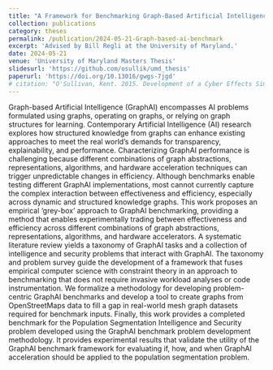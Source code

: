 ```yaml
---
title: "A Framework for Benchmarking Graph-Based Artificial Intelligence"
collection: publications
category: theses
permalink: /publication/2024-05-21-Graph-based-ai-benchmark
excerpt: 'Advised by Bill Regli at the University of Maryland.'
date: 2024-05-21
venue: 'University of Maryland Masters Thesis'
slidesurl: 'https://github.com/osullik/umd_thesis'
paperurl: 'https://doi.org/10.13016/gwgs-7jgd'
# citation: "O'Sullivan, Kent. 2015. Development of a Cyber Effects Simulation Ontology for Use in Military Simulation. UNSW Honours Thesis"
---
```


Graph-based Artificial Intelligence (GraphAI) encompasses AI problems formulated using graphs, operating on graphs, or relying on graph structures for learning.
Contemporary Artificial Intelligence (AI) research explores how structured knowledge from graphs can enhance existing approaches to meet the real world’s demands for transparency, explainability, and performance.
Characterizing GraphAI performance is challenging because different combinations of graph abstractions, representations, algorithms, and hardware acceleration techniques can trigger unpredictable changes in efficiency. 
Although benchmarks enable testing different GraphAI implementations, most cannot currently capture the complex interaction between effectiveness and efficiency, especially across dynamic and structured knowledge graphs.
This work proposes an empirical ‘grey-box’ approach to GraphAI benchmarking, providing a method that enables experimentally trading between effectiveness and efficiency across different combinations of graph abstractions, representations, algorithms, and hardware accelerators. 
A systematic literature review yields a taxonomy of GraphAI tasks and a collection of intelligence and security problems that interact with GraphAI. 
The taxonomy and problem survey guide the development of a framework that fuses empirical computer science with constraint theory in an approach to benchmarking that does not require invasive workload analyses or code instrumentation.
We formalize a methodology for developing problem-centric GraphAI benchmarks and develop a tool to create graphs from OpenStreetMaps data to fill a gap in real-world mesh graph datasets required for benchmark inputs. 
Finally, this work provides a completed benchmark for the Population Segmentation Intelligence and Security problem developed using the GraphAI benchmark problem development methodology. 
It provides experimental results that validate the utility of the GraphAI benchmark framework for evaluating if, how, and when GraphAI acceleration should be applied to the population segmentation problem.